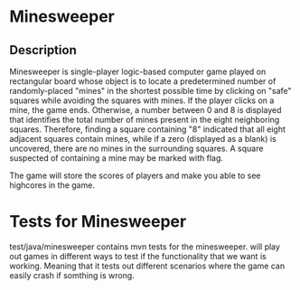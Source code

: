 # Minesweeper

Description
- 
Minesweeper is single-player logic-based computer game played on rectangular board whose object is to locate a predetermined number of randomly-placed "mines" in the shortest possible time by clicking on "safe" squares while avoiding the squares with mines. If the player clicks on a mine, the game ends. Otherwise, a number between 0 and 8 is displayed that identifies the total number of mines present in the eight neighboring squares. Therefore, finding a square containing "8" indicated that all eight adjacent squares contain mines, while if a zero (displayed as a blank) is uncovered, there are no mines in the surrounding squares. A square suspected of containing a mine may be marked with flag.

The game will store the scores of players and make you able to see highcores in the game.

# Tests for Minesweeper

test/java/minesweeper contains mvn tests for the minesweeper. will play out games in different ways to test if the functionality that we want is working. Meaning that it tests out different scenarios where the game can easily crash if somthing is wrong.